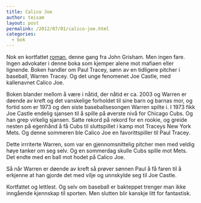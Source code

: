 ```yaml
---
title: Calico Joe
author: teisam
layout: post
permalink: /2012/07/01/calico-joe.html
categories:
  - bok
---
```

Nok en kortfattet [roman][1], denne gang fra John Grisham. Men ingen fare. Ingen advokater i denne boka som kjemper alene mot mafiaen eller lignende. Boken handler om Paul Tracey, sønn av en tidligere pitcher i baseball, Warren Tracey. Og det unge fenomenet Joe Castle, med kallenavnet Calico Joe.

Boken blander mellom å være i nåtid, der nåtid er ca. 2003 og Warren er døende av kreft og det vanskelige forholdet til sine barn og barnas mor, og fortid som er 1973 og den siste baseballsesongen Warren spilte i. I 1973 fikk Joe Castle endelig sjansen til å spille på øverste nivå for Chicago Cubs. Og han grep virkelig sjansen. Satte rekord på rekord for en rookie, og greide nesten på egenhånd å få Cubs til sluttspillet i kamp mot Traceys New York Mets. Og denne sommeren ble Calico Joe en favorittspiller til Paul Tracey.

Dette irrriterte Warren, som var en gjennomsnittelig pitcher men med veldig høye tanker om seg selv. Og en sommerdag skulle Cubs spille mot Mets. Det endte med en ball mot hodet på Calico Joe.

Så når Warren er døende av kreft så prøver sønnen Paul å få faren til å erkjenne at han gjorde det med vilje og unnskylde seg til Joe Castle.

Kortfattet og lettlest. Og selv om baseball er bakteppet trenger man ikke inngående kjennskap til sporten. Men slutten blir kanskje litt for fantastisk.

 [1]: http://www.amazon.com/Calico-Joe-ebook/dp/B0067AN0VI/ref=sr_1_1?s=digital-text&ie=UTF8&qid=1341171237&sr=1-1&keywords=calico+joe